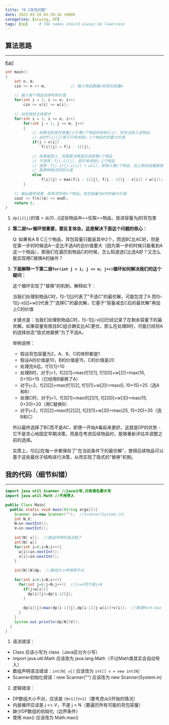```yaml
---
title: "0-1背包问题"
date: 2025-03-20 03:39:16 +0800
categories: [acwing, DP]
tags: [dp]     # TAG names should always be lowercase
---
```



算法思路
---
---
[Karl](https://www.bilibili.com/video/BV1cg411g7Y6?vd_source=3bdded820f6a4ab7fb95ff48d96608df)

```cpp
int main() 
{
    int n, m;   
    cin >> n >> m;           // 输入物品数量n和背包容量m
    
    // 输入每个物品的体积和价值
    for(int i = 1; i <= n; i++) 
        cin >> v[i] >> w[i];
        
    // 动态规划主体部分
    for(int i = 1; i <= n; i++) 
        for(int j = 1; j <= m; j++)
        {
            // 如果当前背包容量j小于第i个物品的体积v[i]，则无法放入该物品
            // 此时f[i][j]等于只考虑前i-1个物品时的最大价值
            if(j < v[i]) 
                f[i][j] = f[i - 1][j];
                
            // 如果能放入，则需要决策是否选择第i个物品
            // 不选择：f[i-1][j]，即只考虑前i-1个物品
            // 选择：f[i-1][j-v[i]] + w[i]，即放入第i个物品，加上剩余容量能放的最大价值
            // 取两种情况的较大值
            else    
                f[i][j] = max(f[i - 1][j], f[i - 1][j - v[i]] + w[i]);
        }
        
    // 输出最终结果，即考虑所有n个物品，背包容量为m时的最大价值
    cout << f[n][m] << endl;
    return 0;
}
```

1. `dp[i][j]`的值 = 从\[0...i]这些物品中==任取==物品，放进容量为j的背包里

2. **第二层`for`循环很重要，要反复体会，这是解决下面这个问题的核心：**
	
	Q: 如果有A B C三个物品，背包容量只能装其中2个，而选BC比AC好，但是在第一步的时候选A一定比不选A的总价值要大（因为第一步的时候只能看到A这一个物品），那我们在遍历到物品C的时候，怎么知道选C比选A好？又怎么能实现用C替换A的操作？


3. **下面解释一下第二层`for(int j = 1; j <= m; j++)`循环如何解决我们的这个疑问：**
	
	这个循环实现了"替换"的机制，解释如下：
	
	当我们处理到物品C时，f\[i-1]\[j]代表了"不选C"的最优解，可能包含了A
	而f\[i-1]\[j-v\[i]]+w\[i]代表了"选择C"的最优解，它基于"容量减去C后的最优解"再加上C的价值
	
	关键点是：当我们处理到物品C时，f\[i-1]\[j-v\[i]]已经记录了在剩余容量下的最优解。如果容量有限且BC组合确实比AC更优，那么在处理B时，可能已经将A的选择状态"隐式地替换"为了不选A。
	
	举例说明：
	
	- 假设背包容量为2，A、B、C的体积都是1
	- 假设A的价值是10，B的价值是15，C的价值是20
	- 处理完A后，f\[1]\[1]=10
	- 处理B时，对于j=1，f\[2]\[1]=max(f\[1]\[1], f\[1]\[0]+w\[2])=max(10, 0+15)=15（已经用B替换了A）
	- 对于j=2，f\[2]\[2]=max(f\[1]\[2], f\[1]\[1]+w\[2])=max(0, 10+15)=25（选A和B）
	- 处理C时，对于j=1，f\[3]\[1]=max(f\[2]\[1], f\[2]\[0]+w\[3])=max(15, 0+20)=20（用C替换B）
	- 对于j=2，f\[3]\[2]=max(f\[2]\[2], f\[2]\[1]+w\[3])=max(25, 15+20)=35（选B和C）
	
	所以最终选择了BC而不是AC，即使一开始A看起来更好。这就是DP的优势 - 它不是贪心地固定早期决策，而是在考虑后续物品时，能够重新评估并调整之前的选择。
	
	实质上，f\[i]\[j]在每一步都保存了"在当前条件下的最优解"，使得后续物品可以基于这些最优子结构进行决策，从而实现了隐式的"替换"机制。


我的代码（细节纠错）
---
---
```java
import java.util.Scanner //java小写,只有类名要大写
import java.util.Math //不用导入

public Class Main{
  public static void main(String args[]){
    Scanner in=new Scanner("");  //Scanner(System.in)
    int N,V;
    N=in.nextInt();
    V=in.nextInt();
    
    int[N] v[];  //数组声明的语法错了
    int[N] w[]
    for(int i=0;i<N;i++){
      w[i]=in.nextInt();
      v[i]=in.nextInt();
    }
    
    int[N][N]dp;  //数组大小声明得不对
    
    for(int i=0;i<N;i++){
      for(int j=0;j<N;j++){  //j<=V而不是j<N
        if(j<w[i]){
          dp[i][j]=dp[i-1][j];
        }
        
        dp[i][j]=max(dp[i-1][j],dp[i-1][j-w[i]]+v[i]);  //换成Math.max
      }
    }
    System.out.println(dp[N][V]);
  }
}
```
1. 语法错误：
- Class 应该小写为 class（Java区分大小写）
- import java.util.Math 应该改为 java.lang.Math（不过Math类其实会自动导入）
- 数组声明语法错误：`int[N] v[]` 应该改为 `int[] v = new int[N]`
- Scanner初始化错误：new Scanner("") 应该改为 new Scanner(System.in)

2. 逻辑错误：
- DP数组大小不对，应该是 `[N+1][V+1]`（要考虑从0开始的情况）
- 内层循环应该是 j <= V，不是 j < N（要遍历所有可能的背包容量）
- 缺少DP数组的初始化（边界条件）
- 使用 max() 应该改为 Math.max()

